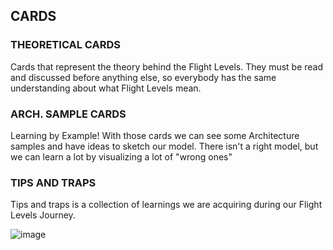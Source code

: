 ## CARDS

### THEORETICAL CARDS
Cards that represent  the theory behind the Flight Levels. They must be read and discussed before anything else, so everybody has the same understanding about what Flight Levels mean.

### ARCH. SAMPLE CARDS
Learning by Example! With those cards we can see some Architecture samples and have ideas to sketch our model. There isn't a right model, but we can learn a lot by visualizing a lot of "wrong ones" 

### TIPS AND TRAPS
Tips and traps is a collection of learnings we are acquiring during our  Flight Levels Journey.

![image](https://drive.google.com/uc?export=view&id=1lxAKWJ1Yxc4k6nke1tlCNNIsu3xlxTIF)
